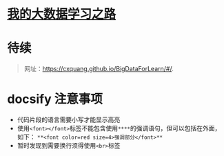 # [我的大数据学习之路](https://cxquang.github.io/BigDataForLearn/#/BigData/BigData)
# 待续

> 网址：https://cxquang.github.io/BigDataForLearn/#/.

# docsify 注意事项
* 代码片段的语言需要小写才能显示高亮
* 使用`<font></font>`标签不能包含使用`****`的强调语句，但可以包括在外面，如下：
`**<font color=red size=4>强调部分</font>**`
* 暂时发现到需要换行须得使用`<br>`标签
